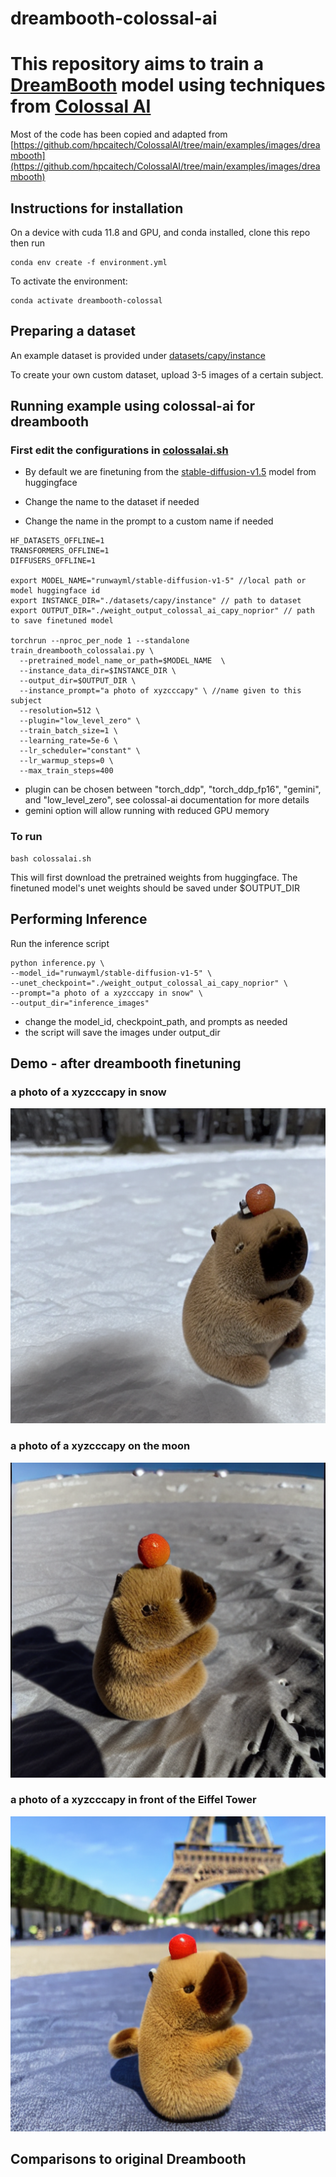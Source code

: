 # dreambooth-colossal-ai

# This repository aims to train a [DreamBooth](https://arxiv.org/abs/2208.12242) model using techniques from [Colossal AI](https://github.com/hpcaitech/ColossalAI/tree/main)

Most of the code has been copied and adapted from [https://github.com/hpcaitech/ColossalAI/tree/main/examples/images/dreambooth](https://github.com/hpcaitech/ColossalAI/tree/main/examples/images/dreambooth)


## Instructions for installation 

On a device with cuda 11.8 and GPU, and conda installed, clone this repo then run

```
conda env create -f environment.yml
```

To activate the environment:

```
conda activate dreambooth-colossal
```

## Preparing a dataset

An example dataset is provided under [datasets/capy/instance](datasets/capy/instance)

To create your own custom dataset, upload 3-5 images of a certain subject.

## Running example using colossal-ai for dreambooth

### First edit the configurations in [colossalai.sh](colossalai.sh)

- By default we are finetuning from the [stable-diffusion-v1.5](https://huggingface.co/runwayml/stable-diffusion-v1-5) model from huggingface
- Change the name to the dataset if needed

- Change the name in the prompt to a custom name if needed

```
HF_DATASETS_OFFLINE=1
TRANSFORMERS_OFFLINE=1
DIFFUSERS_OFFLINE=1

export MODEL_NAME="runwayml/stable-diffusion-v1-5" //local path or model huggingface id
export INSTANCE_DIR="./datasets/capy/instance" // path to dataset
export OUTPUT_DIR="./weight_output_colossal_ai_capy_noprior" // path to save finetuned model

torchrun --nproc_per_node 1 --standalone train_dreambooth_colossalai.py \
  --pretrained_model_name_or_path=$MODEL_NAME  \
  --instance_data_dir=$INSTANCE_DIR \
  --output_dir=$OUTPUT_DIR \
  --instance_prompt="a photo of xyzcccapy" \ //name given to this subject
  --resolution=512 \
  --plugin="low_level_zero" \
  --train_batch_size=1 \
  --learning_rate=5e-6 \
  --lr_scheduler="constant" \
  --lr_warmup_steps=0 \
  --max_train_steps=400
```

- plugin can be chosen between "torch_ddp", "torch_ddp_fp16", "gemini", and "low_level_zero", see colossal-ai documentation for more details
- gemini option will allow running with reduced GPU memory

### To run

```
bash colossalai.sh
```

This will first download the pretrained weights from huggingface. The finetuned model's unet weights should be saved under $OUTPUT_DIR

## Performing Inference

Run the inference script
```
python inference.py \
--model_id="runwayml/stable-diffusion-v1-5" \
--unet_checkpoint="./weight_output_colossal_ai_capy_noprior" \
--prompt="a photo of a xyzcccapy in snow" \
--output_dir="inference_images" 
```
- change the model_id, checkpoint_path, and prompts as needed
- the script will save the images under output_dir

## Demo - after dreambooth finetuning

### a photo of a xyzcccapy in snow
![snow-capy](example_images/snow_capy.png)

### a photo of a xyzcccapy on the moon
![moon-capy](example_images/moon_capy.png)

### a photo of a xyzcccapy in front of the Eiffel Tower
![eiffel-capy](example_images/eiffel_capy.png)

## Comparisons to original Dreambooth
